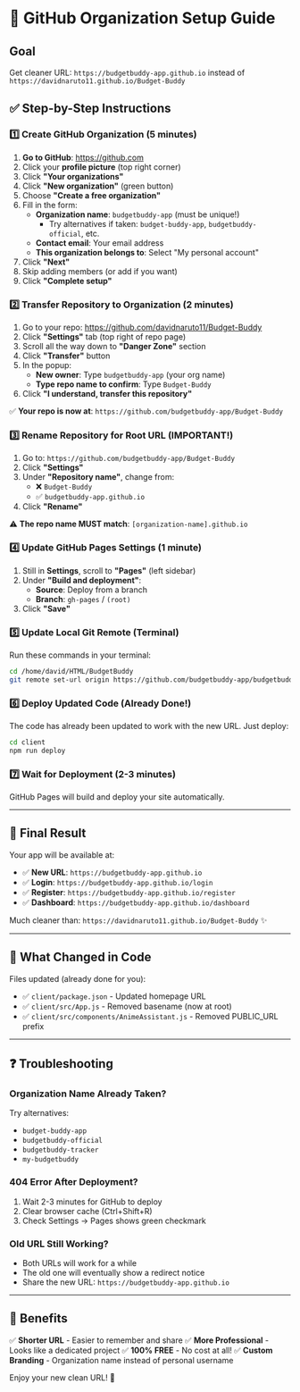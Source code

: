 # 🏢 GitHub Organization Setup Guide

## Goal
Get cleaner URL: `https://budgetbuddy-app.github.io` instead of `https://davidnaruto11.github.io/Budget-Buddy`

## ✅ Step-by-Step Instructions

### 1️⃣ Create GitHub Organization (5 minutes)

1. **Go to GitHub**: https://github.com
2. Click your **profile picture** (top right corner)
3. Click **"Your organizations"**
4. Click **"New organization"** (green button)
5. Choose **"Create a free organization"**
6. Fill in the form:
   - **Organization name**: `budgetbuddy-app` (must be unique!)
     - Try alternatives if taken: `budget-buddy-app`, `budgetbuddy-official`, etc.
   - **Contact email**: Your email address
   - **This organization belongs to**: Select "My personal account"
7. Click **"Next"**
8. Skip adding members (or add if you want)
9. Click **"Complete setup"**

### 2️⃣ Transfer Repository to Organization (2 minutes)

1. Go to your repo: https://github.com/davidnaruto11/Budget-Buddy
2. Click **"Settings"** tab (top right of repo page)
3. Scroll all the way down to **"Danger Zone"** section
4. Click **"Transfer"** button
5. In the popup:
   - **New owner**: Type `budgetbuddy-app` (your org name)
   - **Type repo name to confirm**: Type `Budget-Buddy`
6. Click **"I understand, transfer this repository"**

✅ **Your repo is now at**: `https://github.com/budgetbuddy-app/Budget-Buddy`

### 3️⃣ Rename Repository for Root URL (IMPORTANT!)

1. Go to: `https://github.com/budgetbuddy-app/Budget-Buddy`
2. Click **"Settings"**
3. Under **"Repository name"**, change from:
   - ❌ `Budget-Buddy`
   - ✅ `budgetbuddy-app.github.io`
4. Click **"Rename"**

⚠️ **The repo name MUST match**: `[organization-name].github.io`

### 4️⃣ Update GitHub Pages Settings (1 minute)

1. Still in **Settings**, scroll to **"Pages"** (left sidebar)
2. Under **"Build and deployment"**:
   - **Source**: Deploy from a branch
   - **Branch**: `gh-pages` / `(root)`
3. Click **"Save"**

### 5️⃣ Update Local Git Remote (Terminal)

Run these commands in your terminal:

```bash
cd /home/david/HTML/BudgetBuddy
git remote set-url origin https://github.com/budgetbuddy-app/budgetbuddy-app.github.io.git
```

### 6️⃣ Deploy Updated Code (Already Done!)

The code has already been updated to work with the new URL. Just deploy:

```bash
cd client
npm run deploy
```

### 7️⃣ Wait for Deployment (2-3 minutes)

GitHub Pages will build and deploy your site automatically.

---

## 🎯 Final Result

Your app will be available at:
- ✅ **New URL**: `https://budgetbuddy-app.github.io`
- ✅ **Login**: `https://budgetbuddy-app.github.io/login`
- ✅ **Register**: `https://budgetbuddy-app.github.io/register`
- ✅ **Dashboard**: `https://budgetbuddy-app.github.io/dashboard`

Much cleaner than: `https://davidnaruto11.github.io/Budget-Buddy` ✨

---

## 📝 What Changed in Code

Files updated (already done for you):
- ✅ `client/package.json` - Updated homepage URL
- ✅ `client/src/App.js` - Removed basename (now at root)
- ✅ `client/src/components/AnimeAssistant.js` - Removed PUBLIC_URL prefix

---

## ❓ Troubleshooting

### Organization Name Already Taken?
Try alternatives:
- `budget-buddy-app`
- `budgetbuddy-official`
- `budgetbuddy-tracker`
- `my-budgetbuddy`

### 404 Error After Deployment?
1. Wait 2-3 minutes for GitHub to deploy
2. Clear browser cache (Ctrl+Shift+R)
3. Check Settings → Pages shows green checkmark

### Old URL Still Working?
- Both URLs will work for a while
- The old one will eventually show a redirect notice
- Share the new URL: `https://budgetbuddy-app.github.io`

---

## 🎊 Benefits

✅ **Shorter URL** - Easier to remember and share
✅ **More Professional** - Looks like a dedicated project
✅ **100% FREE** - No cost at all!
✅ **Custom Branding** - Organization name instead of personal username

Enjoy your new clean URL! 🚀
